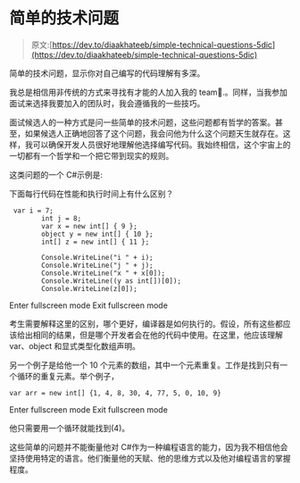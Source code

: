# 简单的技术问题

> 原文:[https://dev.to/diaakhateeb/simple-technical-questions-5dic](https://dev.to/diaakhateeb/simple-technical-questions-5dic)

简单的技术问题，显示你对自己编写的代码理解有多深。

我总是相信用非传统的方式来寻找有才能的人加入我的 team.ِ。同样，当我参加面试来选择我要加入的团队时，我会遵循我的一些技巧。

面试候选人的一种方式是问一些简单的技术问题，这些问题都有哲学的答案。甚至，如果候选人正确地回答了这个问题，我会问他为什么这个问题天生就存在。这样，我可以确保开发人员很好地理解他选择编写代码。我始终相信，这个宇宙上的一切都有一个哲学和一个把它带到现实的规则。

这类问题的一个 C#示例是:

下面每行代码在性能和执行时间上有什么区别？

```
 var i = 7;
        int j = 8;
        var x = new int[] { 9 };
        object y = new int[] { 10 };
        int[] z = new int[] { 11 };

        Console.WriteLine("i " + i);
        Console.WriteLine("j " + j);
        Console.WriteLine("x " + x[0]);
        Console.WriteLine((y as int[])[0]);
        Console.WriteLine(z[0]); 
```

Enter fullscreen mode Exit fullscreen mode

考生需要解释这里的区别，哪个更好，编译器是如何执行的。假设，所有这些都应该给出相同的结果，但是哪个开发者会在他的代码中使用。在这里，他应该理解 var、object 和显式类型化数组声明。

另一个例子是给他一个 10 个元素的数组，其中一个元素重复。工作是找到只有一个循环的重复元素。举个例子，

```
var arr = new int[] {1, 4, 8, 30, 4, 77, 5, 0, 10, 9} 
```

Enter fullscreen mode Exit fullscreen mode

他只需要用一个循环就能找到(4)。

这些简单的问题并不能衡量他对 C#作为一种编程语言的能力，因为我不相信他会坚持使用特定的语言。他们衡量他的天赋、他的思维方式以及他对编程语言的掌握程度。